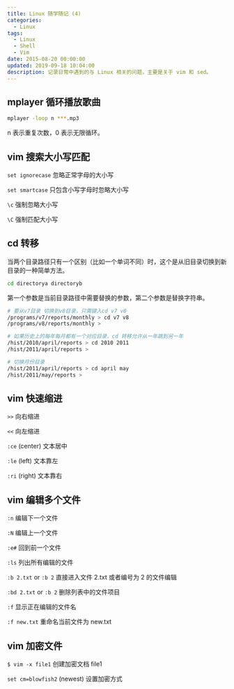 ```yaml
---
title: Linux 随学随记 (4)
categories:
  - Linux
tags:
  - Linux
  - Shell
  - Vim
date: 2015-08-20 00:00:00
updated: 2019-09-18 10:04:00
description: 记录日常中遇到的与 Linux 相关的问题，主要是关于 vim 和 sed。
---
```


## mplayer 循环播放歌曲

```bash
mplayer -loop n ***.mp3
```

n 表示重复次数，0 表示无限循环。


## vim 搜索大小写匹配

`set ignorecase`
忽略正常字母的大小写

`set smartcase`
只包含小写字母时忽略大小写

`\c`
强制忽略大小写

`\C`
强制匹配大小写


## cd 转移

当两个目录路径只有一个区别（比如一个单词不同）时，这个是从旧目录切换到新目录的一种简单方法。

```bash
cd directorya directoryb
```

第一个参数是当前目录路径中需要替换的参数，第二个参数是替换字符串。

```bash
# 要从v7目录 切换到v8目录，只需键入cd v7 v8
/programs/v7/reports/monthly > cd v7 v8
/programs/v8/reports/monthly >

# 如果历史上的每年每月都有一个对应目录，cd 转移允许从一年跳到另一年
/hist/2010/april/reports > cd 2010 2011
/hist/2011/april/reports >

# 切换月份目录
/hist/2011/april/reports > cd april may
/hist/2011/may/reports >
```

## vim 快速缩进

`>>`
向右缩进

`<<`
向左缩进

`:ce` (center)
文本居中

`:le` (left)
文本靠左

`:ri` (right)
文本靠右


## vim 编辑多个文件

`:n`
编辑下一个文件

`:N`
编辑上一个文件

`:e#`
回到前一个文件

`:ls`
列出所有编辑的文件

`:b 2.txt` or `:b 2`
直接进入文件 2.txt 或者编号为 2 的文件编辑

`:bd 2.txt` or `:b 2`
删除列表中的文件项目

`:f`
显示正在编辑的文件名

`:f new.txt`
重命名当前文件为 new.txt


## vim 加密文件

`$ vim -x file1`
创建加密文档 file1

`set cm=blowfish2` (newest)
设置加密方式
